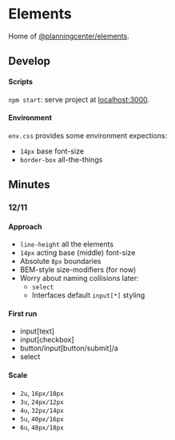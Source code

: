 # Elements
Home of [@planningcenter/elements](https://github.com/planningcenter/elements).

## Develop

#### Scripts
`npm start`: serve project at [localhost:3000](localhost:3000).

#### Environment
`env.css` provides some environment expections:
* `14px` base font-size
* `border-box` all-the-things

## Minutes

### 12/11
#### Approach
* `line-height` all the elements
* `14px` acting base (middle) font-size
* Absolute `8px` boundaries
* BEM-style size-modifiers (for now)
* Worry about naming collisions later:
  * `select`
  * Interfaces default `input[*]` styling

#### First run
* input[text]
* input[checkbox]
* button/input[button/submit]/a
* select

#### Scale
* `2u`, `16px/10px`
* `3u`, `24px/12px`
* `4u`, `32px/14px`
* `5u`, `40px/16px`
* `6u`, `48px/18px`